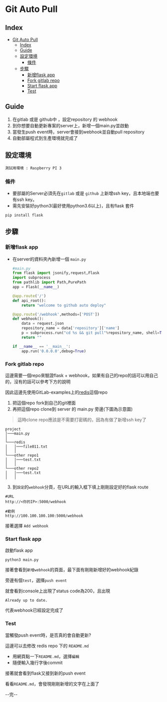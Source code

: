 Git Auto Pull
===


Index
---
- [Git Auto Pull](#git-auto-pull)
  - [Index](#index)
  - [Guide](#guide)
  - [設定環境](#設定環境)
    - [條件](#條件)
  - [步驟](#步驟)
    - [新增flask app](#新增flask-app)
    - [Fork gitlab repo](#fork-gitlab-repo)
    - [Start flask app](#start-flask-app)
    - [Test](#test)

Guide
---
  1. 在gitlab 或是 github中 ，設定repository 的 webhook
  2. 到你想要自動更新專案的server上，新增一個main.py並啟動
  3. 當發生push event時，server會接到webhook並自動pull repository
  4. 自動部屬程式到生產環境就完成了


設定環境
---
```
測試用環境 : Raspberry PI 3
```
### 條件
- 要部屬的Server必須先在```gitlab``` 或是 ```github``` 上新增ssh key，且本地端也要有ssh key。
- 需先安裝好python3(最好使用python3.6以上)，且有flask 套件
```
pip install flask
```


步驟
---

### 新增flask app
- 在server的資料夾內新增一個 ```main.py```
  ```python
  #main.py
  from flask import jsonify,request,Flask
  import subprocess
  from pathlib import Path,PurePath
  app = Flask(__name__)

  @app.route('/')
  def api_root():
      return "welcome to github auto deploy"

  @app.route('/webhook',methods=['POST'])
  def webhook():
      data = request.json
      repository_name = data['repository']['name']
      p = subprocess.run("cd %s && git pull"%repository_name, shell=True,cwd=Path(__file__).parent.absolute())
      return ""

  if __name__ == '__main__':
      app.run('0.0.0.0',debug=True)
  ```

### Fork gitlab repo
這邊需要一個repo來驗證flask + webhook，如果有自己的repo的話可以用自己的，沒有的話可以參考下方的說明


因此這邊先使用GitLab-examples上的[redis](https://gitlab.com/gitlab-examples/redis)這個repo

1. 把這個repo fork到自己的git裡面
2. 再把這個repo clone到 server 的 main.py 旁邊(下圖為示意圖)
> 這時clone repo應該是不需要打密碼的，因為有做了新增ssh key了

```
project
│───main.py  
│
└───redis
│   │───file011.txt
│   │
└───other repo1
│   │───test.txt
│   │
└───other repo2
│   │───test.txt
│   │
```


3. 到```設定```的```webhook```分頁，在URL的輸入框下填上剛剛設定好的flask route 
   
  ```
  #URL
  http://<你的IP>:5000/webhook
  
  #範例
  http://100.100.100.100:5000/webhook
  ```
接著選擇 ```Add webhook```

### Start flask app
啟動flask app
```
python3 main.py
```

接著會看到```新增webhook```的頁面，最下面有剛剛新增好的webhook紀錄

旁邊有個```test```，選擇```push event```

就會看到console上出現了status code為200，且出現
```
Already up to date.
```
代表webhook已經設定完成了

### Test
當觸發push event時，是否真的會自動更新?

這邊可以去修改 redis repo 下的 ```README.md```
- 用網頁點一下```README.md```，選擇```編輯```
- 隨便輸入幾行字後commit

接著就會看到flask又接到新的push event

看看```README.md```，會發現剛剛新增的文字在上面了

--完--
